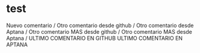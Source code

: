 # test
Nuevo comentario /
Otro comentario desde github /
Otro comentario desde Aptana /
Otro comentario MAS desde github /
Otro comentario MAS desde Aptana /
ULTIMO COMENTARIO EN GITHUB
ULTIMO COMENTARIO EN APTANA
